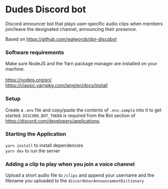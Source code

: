 # Dudes Discord bot

Discord announcer bot that plays user-specific audio clips when members join/leave the designated channel, announcing their presence.

Based on https://github.com/walworob/dpr-discobot

### Software requirements

Make sure NodeJS and the Yarn package manager are installed on your machine. <br/> <br/>
https://nodejs.org/en/ <br/>
https://classic.yarnpkg.com/lang/en/docs/install

### Setup

Create a `.env` file and copy/paste the contents of `.env.sample` into it to get started. `DISCORD_BOT_TOKEN` is required from the Bot section of https://discord.com/developers/applications.

### Starting the Application

`yarn install` to install dependencies <br/>
`yarn dev` to run the server

### Adding a clip to play when you join a voice channel

Upload a short audio file to `/clips` and append your username and the filename you uploaded to the `discordUserAnnouncementDictionary`
